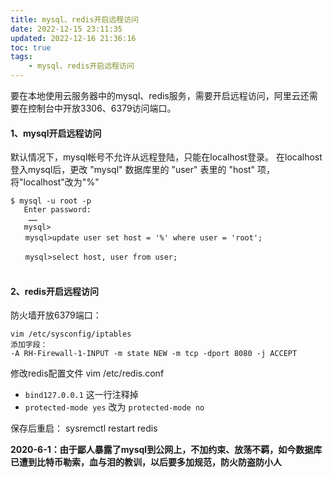 ```yaml
---
title: mysql、redis开启远程访问
date: 2022-12-15 23:11:35
updated: 2022-12-16 21:36:16
toc: true
tags: 
    - mysql、redis开启远程访问
---
```

要在本地使用云服务器中的mysql、redis服务，需要开启远程访问，阿里云还需要在控制台中开放3306、6379访问端口。

#### 1、mysql开启远程访问

默认情况下，mysql帐号不允许从远程登陆，只能在localhost登录。 在localhost登入mysql后，更改 "mysql" 数据库里的 "user" 表里的 "host" 项，将"localhost"改为"%"

```
$ mysql -u root -p
   Enter password:
    ……
   mysql>
　　mysql>update user set host = '%' where user = 'root';

　　mysql>select host, user from user;
　
```

#### 2、redis开启远程访问

防火墙开放6379端口：

```
vim /etc/sysconfig/iptables
添加字段：
-A RH-Firewall-1-INPUT -m state NEW -m tcp -dport 8080 -j ACCEPT
```

修改redis配置文件
vim /etc/redis.conf

- `bind127.0.0.1` 这一行注释掉
- `protected-mode yes` 改为 `protected-mode no`

保存后重启：
sysremctl restart redis

**2020-6-1：由于鄙人暴露了mysql到公网上，不加约束、放荡不羁，如今数据库已遭到比特币勒索，血与泪的教训，以后要多加规范，防火防盗防小人**